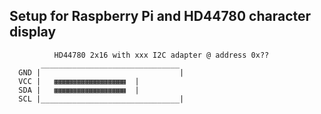 
## Setup for Raspberry Pi and HD44780 character display


```
          HD44780 2x16 with xxx I2C adapter @ address 0x??
       _______________________________
  GND |                               |
  VCC |   ▦▦▦▦▦▦▦▦▦▦▦▦▦▦▦▦  |
  SDA |   ▦▦▦▦▦▦▦▦▦▦▦▦▦▦▦▦  |
  SCL |_______________________________|
  
  
```

